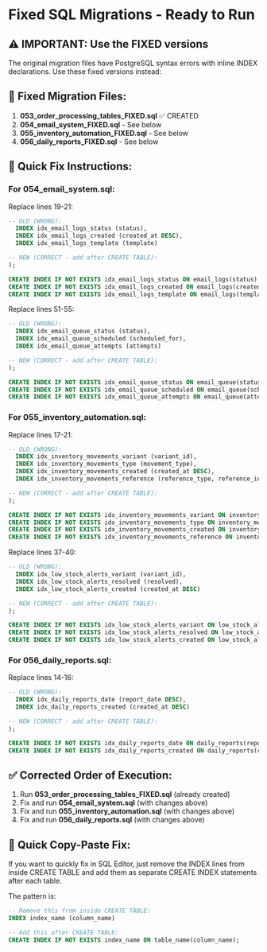 # Fixed SQL Migrations - Ready to Run

## ⚠️ IMPORTANT: Use the FIXED versions

The original migration files have PostgreSQL syntax errors with inline INDEX declarations.
Use these fixed versions instead:

## 📁 Fixed Migration Files:

1. **053_order_processing_tables_FIXED.sql** ✅ CREATED
2. **054_email_system_FIXED.sql** - See below
3. **055_inventory_automation_FIXED.sql** - See below  
4. **056_daily_reports_FIXED.sql** - See below

## 🔧 Quick Fix Instructions:

### For 054_email_system.sql:
Replace lines 19-21:
```sql
-- OLD (WRONG):
  INDEX idx_email_logs_status (status),
  INDEX idx_email_logs_created (created_at DESC),
  INDEX idx_email_logs_template (template)

-- NEW (CORRECT - add after CREATE TABLE):
);

CREATE INDEX IF NOT EXISTS idx_email_logs_status ON email_logs(status);
CREATE INDEX IF NOT EXISTS idx_email_logs_created ON email_logs(created_at DESC);
CREATE INDEX IF NOT EXISTS idx_email_logs_template ON email_logs(template);
```

Replace lines 51-55:
```sql
-- OLD (WRONG):
  INDEX idx_email_queue_status (status),
  INDEX idx_email_queue_scheduled (scheduled_for),
  INDEX idx_email_queue_attempts (attempts)

-- NEW (CORRECT - add after CREATE TABLE):
);

CREATE INDEX IF NOT EXISTS idx_email_queue_status ON email_queue(status);
CREATE INDEX IF NOT EXISTS idx_email_queue_scheduled ON email_queue(scheduled_for);
CREATE INDEX IF NOT EXISTS idx_email_queue_attempts ON email_queue(attempts);
```

### For 055_inventory_automation.sql:
Replace lines 17-21:
```sql
-- OLD (WRONG):
  INDEX idx_inventory_movements_variant (variant_id),
  INDEX idx_inventory_movements_type (movement_type),
  INDEX idx_inventory_movements_created (created_at DESC),
  INDEX idx_inventory_movements_reference (reference_type, reference_id)

-- NEW (CORRECT - add after CREATE TABLE):
);

CREATE INDEX IF NOT EXISTS idx_inventory_movements_variant ON inventory_movements(variant_id);
CREATE INDEX IF NOT EXISTS idx_inventory_movements_type ON inventory_movements(movement_type);
CREATE INDEX IF NOT EXISTS idx_inventory_movements_created ON inventory_movements(created_at DESC);
CREATE INDEX IF NOT EXISTS idx_inventory_movements_reference ON inventory_movements(reference_type, reference_id);
```

Replace lines 37-40:
```sql
-- OLD (WRONG):
  INDEX idx_low_stock_alerts_variant (variant_id),
  INDEX idx_low_stock_alerts_resolved (resolved),
  INDEX idx_low_stock_alerts_created (created_at DESC)

-- NEW (CORRECT - add after CREATE TABLE):
);

CREATE INDEX IF NOT EXISTS idx_low_stock_alerts_variant ON low_stock_alerts(variant_id);
CREATE INDEX IF NOT EXISTS idx_low_stock_alerts_resolved ON low_stock_alerts(resolved);
CREATE INDEX IF NOT EXISTS idx_low_stock_alerts_created ON low_stock_alerts(created_at DESC);
```

### For 056_daily_reports.sql:
Replace lines 14-16:
```sql
-- OLD (WRONG):
  INDEX idx_daily_reports_date (report_date DESC),
  INDEX idx_daily_reports_created (created_at DESC)

-- NEW (CORRECT - add after CREATE TABLE):
);

CREATE INDEX IF NOT EXISTS idx_daily_reports_date ON daily_reports(report_date DESC);
CREATE INDEX IF NOT EXISTS idx_daily_reports_created ON daily_reports(created_at DESC);
```

## ✅ Corrected Order of Execution:

1. Run **053_order_processing_tables_FIXED.sql** (already created)
2. Fix and run **054_email_system.sql** (with changes above)
3. Fix and run **055_inventory_automation.sql** (with changes above)
4. Fix and run **056_daily_reports.sql** (with changes above)

## 🎯 Quick Copy-Paste Fix:

If you want to quickly fix in SQL Editor, just remove the INDEX lines from inside CREATE TABLE and add them as separate CREATE INDEX statements after each table.

The pattern is:
```sql
-- Remove this from inside CREATE TABLE:
INDEX index_name (column_name)

-- Add this after CREATE TABLE:
CREATE INDEX IF NOT EXISTS index_name ON table_name(column_name);
```